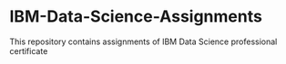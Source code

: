 # IBM-Data-Science-Assignments
This repository contains assignments of IBM Data Science professional certificate
